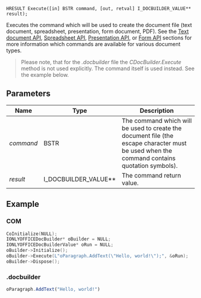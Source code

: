`HRESULT Execute([in] BSTR command, [out, retval] I_DOCBUILDER_VALUE** result);`

Executes the command which will be used to create the document file (text document, spreadsheet, presentation, form document, PDF). See the [Text document API](../../../../../Office%20API/Office%20API/Text%20Document%20API/index.md), [Spreadsheet API](../../../../../Office%20API/Office%20API/Spreadsheet%20API/index.md), [Presentation API](../../../../../Office%20API/Office%20API/Presentation%20API/index.md), or [Form API](../../../../../Office%20API/Office%20API/Form%20API/index.md) sections for more information which commands are available for various document types.

> Please note, that for the *.docbuilder* file the *CDocBuilder.Execute* method is not used explicitly. The command itself is used instead. See the example below.

## Parameters

| Name      | Type                     | Description                                                                                                                                 |
| --------- | ------------------------ | ------------------------------------------------------------------------------------------------------------------------------------------- |
| *command* | BSTR                     | The command which will be used to create the document file (the escape character must be used when the command contains quotation symbols). |
| *result*  | I\_DOCBUILDER\_VALUE\*\* | The command return value.                                                                                                                   |

## Example

### COM

```cpp
CoInitialize(NULL);
IONLYOFFICEDocBuilder* oBuilder = NULL;
IONLYOFFICEDocBuilderValue* oRun = NULL;
oBuilder->Initialize();
oBuilder->Execute(L"oParagraph.AddText(\"Hello, world!\");", &oRun);
oBuilder->Dispose();
```

### .docbuilder

```ts
oParagraph.AddText("Hello, world!")
```
